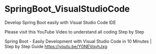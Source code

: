 # SpringBoot_VisualStudioCode
Develop Spring Boot easily with Visual Studio Code IDE

Please visit this YouTube Video to understand all coding Step by Step

Spring Boot - Easily Development with Visual Studio Code in 10 Minutes | Step by Step Guide 
https://youtu.be/Y0NEVqyhJxg


